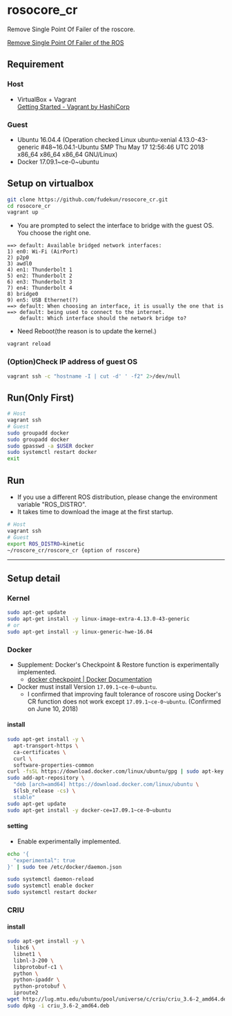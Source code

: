 # rosocore_cr
Remove Single Point Of Failer of the roscore.

[Remove Single Point Of Failer of the ROS](https://youtu.be/t3fip33nGts)

## Requirement
### Host
* VirtualBox + Vagrant  
[Getting Started \- Vagrant by HashiCorp](https://www.vagrantup.com/intro/getting-started/index.html)
### Guest
* Ubuntu 16.04.4 (Operation checked Linux ubuntu-xenial 4.13.0-43-generic #48~16.04.1-Ubuntu SMP Thu May 17 12:56:46 UTC 2018 x86_64 x86_64 x86_64 GNU/Linux)
* Docker 17.09.1~ce-0~ubuntu

## Setup on virtualbox
```bash
git clone https://github.com/fudekun/rosocore_cr.git
cd rosocore_cr
vagrant up
```

* You are prompted to select the interface to bridge with the guest OS. You choose the right one.
```
==> default: Available bridged network interfaces:
1) en0: Wi-Fi (AirPort)
2) p2p0
3) awdl0
4) en1: Thunderbolt 1
5) en2: Thunderbolt 2
6) en3: Thunderbolt 3
7) en4: Thunderbolt 4
8) bridge0
9) en5: USB Ethernet(?)
==> default: When choosing an interface, it is usually the one that is
==> default: being used to connect to the internet.
    default: Which interface should the network bridge to? 
```

* Need Reboot(the reason is to update the kernel.)
```bash
vagrant reload
```

### (Option)Check IP address of guest OS
```bash
vagrant ssh -c "hostname -I | cut -d' ' -f2" 2>/dev/null
```

## Run(Only First)
```bash
# Host
vagrant ssh
# Guest
sudo groupadd docker
sudo groupadd docker
sudo gpasswd -a $USER docker
sudo systemctl restart docker
exit
```

## Run
* If you use a different ROS distribution, please change the environment variable "ROS_DISTRO".
* It takes time to download the image at the first startup.
```bash
# Host
vagrant ssh
# Guest
export ROS_DISTRO=kinetic
~/roscore_cr/roscore_cr {option of roscore}
```

---
## Setup detail
### Kernel
```bash
sudo apt-get update
sudo apt-get install -y linux-image-extra-4.13.0-43-generic
# or
sudo apt-get install -y linux-generic-hwe-16.04 
```

### Docker
* Supplement: Docker's Checkpoint & Restore function is experimentally implemented.
  - [docker checkpoint \| Docker Documentation](https://docs.docker.com/engine/reference/commandline/checkpoint/)
* Docker must install Version `17.09.1~ce-0~ubuntu`.
  - I confirmed that improving fault tolerance of roscore using Docker's CR function does not work except `17.09.1~ce-0~ubuntu`. (Confirmed on June 10, 2018)

#### install
```bash
sudo apt-get install -y \
  apt-transport-https \
  ca-certificates \
  curl \
  software-properties-common
curl -fsSL https://download.docker.com/linux/ubuntu/gpg | sudo apt-key add -
sudo add-apt-repository \
  "deb [arch=amd64] https://download.docker.com/linux/ubuntu \
  $(lsb_release -cs) \
  stable"
sudo apt-get update
sudo apt-get install -y docker-ce=17.09.1~ce-0~ubuntu
```

#### setting
* Enable experimentally implemented.
```bash
echo '{
  "experimental": true
}' | sudo tee /etc/docker/daemon.json

sudo systemctl daemon-reload
sudo systemctl enable docker
sudo systemctl restart docker
```


### CRIU
#### install
```bash
sudo apt-get install -y \
  libc6 \
  libnet1 \
  libnl-3-200 \
  libprotobuf-c1 \
  python \
  python-ipaddr \
  python-protobuf \
  iproute2
wget http://lug.mtu.edu/ubuntu/pool/universe/c/criu/criu_3.6-2_amd64.deb
sudo dpkg -i criu_3.6-2_amd64.deb
```